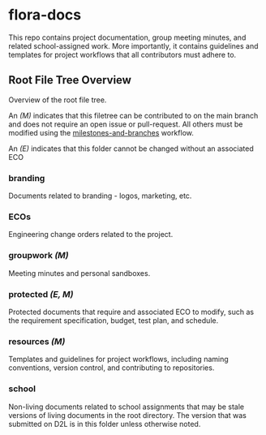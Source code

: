 # flora-docs

This repo contains project documentation, group meeting minutes, and related school-assigned work. More importantly, it contains guidelines and templates for project workflows that all contributors must adhere to.

## Root File Tree Overview

Overview of the root file tree. 

An *(M)* indicates that this filetree can be contributed to on the main branch and does not require an open issue or pull-request. All others must be modified using the [milestones-and-branches](resources/git/milestones-and-branches.md) workflow.

An *(E)* indicates that this folder cannot be changed without an associated ECO

### branding
Documents related to branding - logos, marketing, etc.

### ECOs
Engineering change orders related to the project.

### groupwork *(M)*
Meeting minutes and personal sandboxes.

### protected *(E, M)*
Protected documents that require and associated ECO to modify, such as the requirement specification, budget, test plan, and schedule.

### resources *(M)*
Templates and guidelines for project workflows, including naming conventions, version control, and contributing to repositories.

### school
Non-living documents related to school assignments that may be stale versions of living documents in the root directory. The version that was submitted on D2L is in this folder unless otherwise noted.